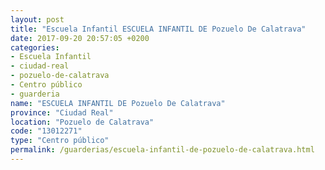 ```yaml
---
layout: post
title: "Escuela Infantil ESCUELA INFANTIL DE Pozuelo De Calatrava"
date: 2017-09-20 20:57:05 +0200
categories:
- Escuela Infantil
- ciudad-real
- pozuelo-de-calatrava
- Centro público
- guarderia
name: "ESCUELA INFANTIL DE Pozuelo De Calatrava"
province: "Ciudad Real"
location: "Pozuelo de Calatrava"
code: "13012271"
type: "Centro público"
permalink: /guarderias/escuela-infantil-de-pozuelo-de-calatrava.html
---
```

